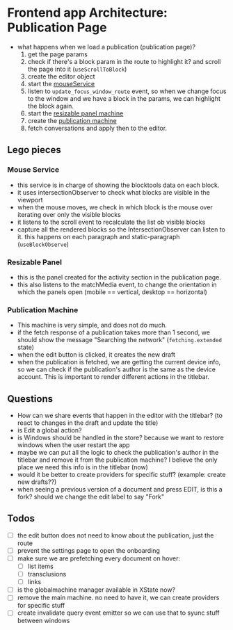 # Frontend app Architecture: Publication Page

- what happens when we load a publication (publication page)?
	1. get the page params
	2. check if there's a block param in the route to highlight it? and scroll the page into it (`useScrollToBlock`)
	3. create the editor object
	4. start the [mouseService](#mouse-service)
	5. listen to `update_focus_window_route` event, so when we change focus to the window and we have a block in the params, we can highlight the block again.
	6. start the [resizable panel machine](#resizable-panel)
	7. create the [publication machine](#publication-machine)
	8. fetch conversations and apply then to the editor.


## Lego pieces

### Mouse Service

- this service is in charge of showing the blocktools data on each block.
- it uses intersectionObserver to check what blocks are visible in the viewport
- when the mouse moves, we check in which block is the mouse over iterating over only the visible blocks
- it listens to the scroll event to recalculate the list ob visible blocks
- capture all the rendered blocks so the IntersectionObserver can listen to it. this happens on each paragraph and static-paragraph (`useBlockObserve`)

### Resizable Panel

- this is the panel created for the activity section in the publication page. 
- this also listens to the matchMedia event, to change the orientation in which the panels open (mobile == vertical, desktop == horizontal)

### Publication Machine

- This machine is very simple, and does not do much.
- if the fetch response of a publication takes more than 1 second, we should show the message "Searching the network" (`fetching.extended` state)
- when the edit button is clicked, it creates the new draft
- when the publication is fetched, we are getting the current device info, so we can check if the publication's author is the same as the device account. This is important to render different actions in the titlebar.


## Questions

- How can we share events that happen in the editor with the titlebar? (to react to changes in the draft and update the title)
- is Edit a global action?
- is Windows should be handled in the store? because we want to restore windows when the user restart the app
- maybe we can put all the logic to check the publication's author in the titlebar and remove it from the publication machine? I believe the only place we need this info is in the titlebar (now)
- would it be better to create providers for specific stuff? (example: create new drafts??)
- when seeing a previous version of a document and press EDIT, is this a fork? should we change the edit label to say "Fork"


## Todos

- [ ] the edit button does not need to know about the publication, just the route
- [ ] prevent the settings page to open the onboarding
- [ ] make sure we are prefetching every document on hover:
	- [ ] list items
	- [ ] transclusions
	- [ ] links
- [ ] is the globalmachine manager available in XState now?
- [ ] remove the main machine. no need to have it, we can create providers for specific stuff
- [ ] create invalidate query event emitter so we can use that to syunc stuff between windows